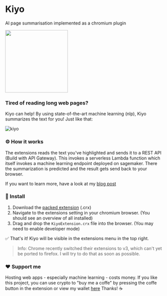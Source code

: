 # Kiyo
AI page summarisation implemented as a chromium plugin

<img src="https://user-images.githubusercontent.com/64489325/157848644-3d522465-f759-4a75-a3ba-d6554bcfb0bb.png" width=200px>

### Tired of reading long web pages?

Kiyo can help! By using state-of-the-art machine learning (nlp), Kiyo summarizes the text for you! Just like that:

![kiyo](https://user-images.githubusercontent.com/64489325/183253130-321889be-b813-4113-878b-c267114019de.gif)

### ⚙️ How it works
The extensions reads the text you've highlighted and sends it to a REST API (Build with API Gateway). This invokes a serverless Lambda function which itself invokes a machine learning endpoint deployed on sagemaker. There the summarization is predicted and the result gets send back to your browser.

If you want to learn more, have a look at my [blog post](https://cascodes.github.io/cascodes_hugo/projects/kiyo/)

### 💾 Install
1. Download the [packed extension](https://github.com/CasCodes/Kiyo/releases/tag/v.1.0.0) (.crx)
2. Navigate to the extensions setting in your chromium browser. (You should see an overview of all installed)
3. Drag and drop the `KiyoExtension.crx` file into the browser. (You may need to enable developer mode)

✅ That's it! Kiyo will be visible in the extensions menu in the top right.
 
> Info: Chrome recently switched their extensions to v3, which can't yet be ported to firefox. I will try to do that as soon as possible.

### ❤️ Support me
Hosting web apps - especially machine learning - costs money. If you like this project, you can use crypto to "buy me a coffe" by pressing the coffe button in the extension or view my wallet [here](https://etherchain.org/account/2d36e55Fe253628F257DcF8090b2503834ec02D5)
Thanks! ☕
